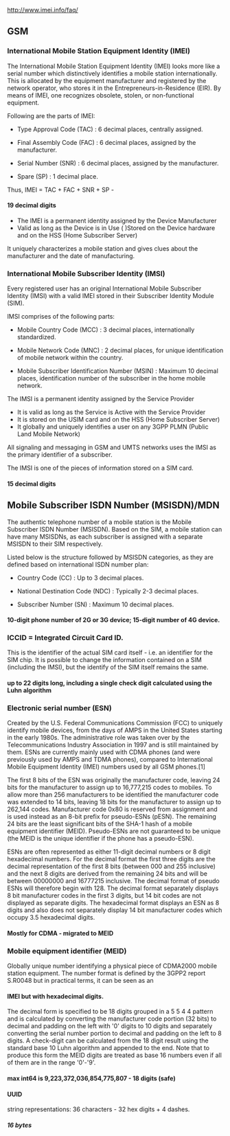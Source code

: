 
http://www.imei.info/faq/

## GSM

### International Mobile Station Equipment Identity (IMEI)

The International Mobile Station Equipment Identity (IMEI) looks more like a serial number which distinctively identifies a mobile station internationally. This is allocated by the equipment manufacturer and registered by the network operator, who stores it in the Entrepreneurs-in-Residence (EIR). By means of IMEI, one recognizes obsolete, stolen, or non-functional equipment.

Following are the parts of IMEI:

* Type Approval Code (TAC) : 6 decimal places, centrally assigned.

* Final Assembly Code (FAC) : 6 decimal places, assigned by the manufacturer.

* Serial Number (SNR) : 6 decimal places, assigned by the manufacturer.

* Spare (SP) : 1 decimal place.

Thus, IMEI = TAC + FAC + SNR + SP - 
#### 19 decimal digits

* The IMEI is a permanent identity assigned by the Device Manufacturer
* Valid as long as the Device is in Use
( )Stored on the Device hardware and on the HSS (Home Subscriber Server)

It uniquely characterizes a mobile station and gives clues about the manufacturer and the date of manufacturing.

### International Mobile Subscriber Identity (IMSI)

Every registered user has an original International Mobile Subscriber Identity (IMSI) with a valid IMEI stored in their Subscriber Identity Module (SIM).

IMSI comprises of the following parts:

* Mobile Country Code (MCC) : 3 decimal places, internationally standardized.

* Mobile Network Code (MNC) : 2 decimal places, for unique identification of mobile network within the country.

* Mobile Subscriber Identification Number (MSIN) : Maximum 10 decimal places, identification number of the subscriber in the home mobile network.

The IMSI is a permanent identity assigned by the Service Provider
* It is valid as long as the Service is Active with the Service Provider
* It is stored on the USIM card and on the HSS (Home Subscriber Server)
* It globally and uniquely identifies a user on any 3GPP PLMN (Public Land Mobile Network)

All signaling and messaging in GSM and UMTS networks uses the IMSI as the primary identifier of a subscriber.

The IMSI is one of the pieces of information stored on a SIM card.

#### 15 decimal digits


## Mobile Subscriber ISDN Number (MSISDN)/MDN

The authentic telephone number of a mobile station is the Mobile Subscriber ISDN Number (MSISDN).
Based on the SIM, a mobile station can have many MSISDNs, as each subscriber is assigned with
a separate MSISDN to their SIM respectively.

Listed below is the structure followed by MSISDN categories,
as they are defined based on international ISDN number plan:

* Country Code (CC) : Up to 3 decimal places.

* National Destination Code (NDC) : Typically 2-3 decimal places.

* Subscriber Number (SN) : Maximum 10 decimal places.

#### 10-digit phone number of 2G or 3G device; 15-digit number of 4G device.

### ICCID = Integrated Circuit Card ID. 

This is the identifier of the actual SIM card itself - i.e. an identifier for the SIM chip. 
It is possible to change the information contained on a SIM (including the IMSI), 
but the identify of the SIM itself remains the same.

#### up to 22 digits long, including a single check digit calculated using the Luhn algorithm

### Electronic serial number (ESN) 

Created by the U.S. Federal Communications Commission (FCC) to uniquely identify mobile devices, from the days of AMPS in the United States starting in the early 1980s. The administrative role was taken over by the Telecommunications Industry Association in 1997 and is still maintained by them. ESNs are currently mainly used with CDMA phones (and were previously used by AMPS and TDMA phones), compared to International Mobile Equipment Identity (IMEI) numbers used by all GSM phones.[1]

The first 8 bits of the ESN was originally the manufacturer code, leaving 24 bits for the manufacturer to assign up to 16,777,215 codes to mobiles. To allow more than 256 manufacturers to be identified the manufacturer code was extended to 14 bits, leaving 18 bits for the manufacturer to assign up to 262,144 codes. Manufacturer code 0x80 is reserved from assignment and is used instead as an 8-bit prefix for pseudo-ESNs (pESN). The remaining 24 bits are the least significant bits of the SHA-1 hash of a mobile equipment identifier (MEID). Pseudo-ESNs are not guaranteed to be unique (the MEID is the unique identifier if the phone has a pseudo-ESN).

ESNs are often represented as either 11-digit decimal numbers or 8 digit hexadecimal numbers. For the decimal format the first three digits are the decimal representation of the first 8 bits (between 000 and 255 inclusive) and the next 8 digits are derived from the remaining 24 bits and will be between 00000000 and 16777215 inclusive. The decimal format of pseudo ESNs will therefore begin with 128. The decimal format separately displays 8 bit manufacturer codes in the first 3 digits, but 14 bit codes are not displayed as separate digits. The hexadecimal format displays an ESN as 8 digits and also does not separately display 14 bit manufacturer codes which occupy 3.5 hexadecimal digits.

#### Mostly for CDMA - migrated to MEID

### Mobile equipment identifier (MEID) 

Globally unique number identifying a physical piece of CDMA2000 mobile station equipment. 
The number format is defined by the 3GPP2 report S.R0048 
but in practical terms, it can be seen as an 
#### IMEI but with hexadecimal digits.

The decimal form is specified to be 18 digits grouped in a 5 5 4 4 pattern and is calculated by converting the manufacturer code portion (32 bits) to decimal and padding on the left with '0' digits to 10 digits and separately converting the serial number portion to decimal and padding on the left to 8 digits. A check-digit can be calculated from the 18 digit result using the standard base 10 Luhn algorithm and appended to the end. Note that to produce this form the MEID digits are treated as base 16 numbers even if all of them are in the range '0'-'9'.


#### max int64 is 9,223,372,036,854,775,807  - 18 digits (safe)

#### UUID 

string representations: 36 characters - 32 hex digits + 4 dashes.
##### 16 bytes
